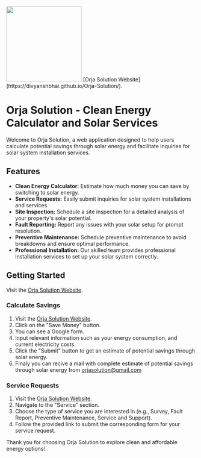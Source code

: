 <img src="https://divyanshbhai.github.io/Orja-Solution/orjalogo.png" width="200px">
[Orja Solution Website](https://divyanshbhai.github.io/Orja-Solution/).

# Orja Solution - Clean Energy Calculator and Solar Services

Welcome to Orja Solution, a web application designed to help users calculate potential savings through solar energy and facilitate inquiries for solar system installation services.

## Features

- **Clean Energy Calculator:** Estimate how much money you can save by switching to solar energy.
- **Service Requests:** Easily submit inquiries for solar system installations and services.
- **Site Inspection:** Schedule a site inspection for a detailed analysis of your property's solar potential.
- **Fault Reporting:** Report any issues with your solar setup for prompt resolution.
- **Preventive Maintenance:** Schedule preventive maintenance to avoid breakdowns and ensure optimal performance.
- **Professional Installation:** Our skilled team provides professional installation services to set up your solar system correctly.

## Getting Started
Visit the [Orja Solution Website](https://divyanshbhai.github.io/Orja-Solution/).

### Calculate Savings

1. Visit the [Orja Solution Website](https://divyanshbhai.github.io/Orja-Solution/).
2. Click on the "Save Money" button.
3. You can see a Google form.
4. Input relevant information such as your energy consumption, and current electricity costs.
5. Click the "Submit" button to get an estimate of potential savings through solar energy.
6. Finaly you can recive a mail with complete estimate of potential savings through solar energy from orjasolution@gmail.com

### Service Requests

1. Visit the [Orja Solution Website](https://divyanshbhai.github.io/Orja-Solution/).
2. Navigate to the "Service" section.
3. Choose the type of service you are interested in (e.g., Survey, Fault Report, Preventive Maintenance, Service and Support).
4. Follow the provided link to submit the corresponding form for your service request.

Thank you for choosing Orja Solution to explore clean and affordable energy options!
